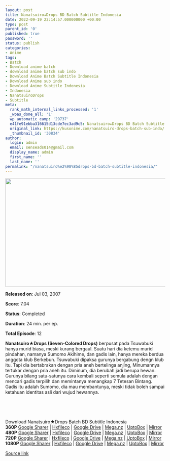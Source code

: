 ```yaml
---
layout: post
title: Nanatsuiro★Drops BD Batch Subtitle Indonesia
date: 2022-09-19 22:14:57.000000000 +00:00
type: post
parent_id: '0'
published: true
password: ''
status: publish
categories:
- Anime
tags:
- Batch
- Download anime batch
- download anime batch sub indo
- Download Anime Batch Subtitle Indonesia
- Download Anime sub indo
- Download Anime Subtitle Indonesia
- Indonesia
- NanatsuiroDrops
- Subtitle
meta:
  rank_math_internal_links_processed: '1'
  _wpas_done_all: '1'
  wp_automatic_camp: '29737'
  e41fe91ebba316615d13cde7ec3ad9c5: Nanatsuiro★Drops BD Batch Subtitle Indonesia
  original_link: https://kusonime.com/nanatsuiro-drops-batch-sub-indo/
  _thumbnail_id: '30834'
author:
  login: admin
  email: senseads014@gmail.com
  display_name: admin
  first_name: ''
  last_name: ''
permalink: "/nanatsuiro%e2%98%85drops-bd-batch-subtitle-indonesia/"
---
```

<p><img width="544" height="340" src="{{ site.baseurl }}/assets/2022/09/Nanatsuiro%E2%98%85Drops-544x340.jpg" class="attachment-thumb-large size-thumb-large wp-post-image" alt="" loading="lazy" title="Nanatsuiro★Drops BD Batch Subtitle Indonesia" srcset="https://kusonime.com/wp-content/uploads/2021/01/Nanatsuiro★Drops-544x340.jpg 544w, https://kusonime.com/wp-content/uploads/2021/01/Nanatsuiro★Drops-300x188.jpg 300w, https://kusonime.com/wp-content/uploads/2021/01/Nanatsuiro★Drops-768x480.jpg 768w, https://kusonime.com/wp-content/uploads/2021/01/Nanatsuiro★Drops-520x325.jpg 520w, https://kusonime.com/wp-content/uploads/2021/01/Nanatsuiro★Drops.jpg 1000w" sizes="(max-width: 544px) 100vw, 544px" />
<p><b>Released on</b>: Jul 03, 2007</p>
<p>
<p><b>Score</b>: 7.04</p>
<p>
<p><b>Status</b>: Completed</p>
<p>
<p><b>Duration</b>: 24 min. per ep.</p>
<p>
<p><b>Total Episode</b>: 12</p>
<p>
<p><strong>Nanatsuiro★Drops (Seven-Colored Drops)</strong> berpusat pada Tsuwabuki hanya murid biasa, meski kurang bergaul. Suatu hari dia ketemu murid pindahan, namanya Sumomo Akihime, dan gadis lain, hanya mereka berdua anggota klub Berkebun. Tsuwabuki dipaksa gurunya bergabung dengn klub itu. Tapi dia bertabrakan dengan pria aneh bertelinga anjing, Minumannya tertukar dengan pria aneh itu. Diminum, dia berubah jadi berupa hewan. Gurunya bilang satu-satunya cara kembali seperti semula adalah dengan mencari gadis terpilih dan memintanya menangkap 7 Tetesan Bintang. Gadis itu adalah Sumomo, dia mau membantunya, meski tidak boleh sampai ketahuan identitas asli dari wujud hewannya.</p>
<p>
<p> </p>
<p>
<p> </p>
<p>
<div class="smokeddl">
<div class="smokettl">Download Nanatsuiro★Drops Batch BD Subtitle Indonesia</div>
<div class="smokeurl"><strong>360P</strong> <a href="https://acefile.co/f/35987519/kusonime-nanatsuiro-drops-bd-360p-rar" target="_blank" rel="noopener noreferrer">Google Sharer</a> | <a href="https://hxfile.co/qpnlc9w05lmo" target="_blank" rel="noopener">Hxfileco</a> | <a href="https://drive.google.com/uc?export=download&amp;id=15I2pwk1cGUBe0i5ASzf_VhXxAAdUsauE" target="_blank" rel="noopener">Google Drive</a> | <a href="https://mega.nz/file/OVUHnAjB#BtY81ee5d6jS31AkiBLBqs9_8wU6lHUAR_EoWZM2w1w" target="_blank" rel="noopener noreferrer">Mega.nz</a> | <a href="https://uptobox.com/7lc0fnwqej35" target="_blank" rel="noopener">UptoBox</a> | <a href="https://mirrorace.org/m/54HFr" target="_blank" rel="noopener">Mirror</a></div>
<div class="smokeurl"><strong>480P</strong> <a href="https://acefile.co/f/35987522/kusonime-nanatsuiro-drops-bd-480p-rar" target="_blank" rel="noopener noreferrer">Google Sharer</a> | <a href="https://hxfile.co/sl9jz9hlf3jk" target="_blank" rel="noopener">Hxfileco</a> | <a href="https://drive.google.com/uc?export=download&amp;id=1KEkvmm9yXp4fTVDD1QytWcw_v2PHZrPK" target="_blank" rel="noopener">Google Drive</a> | <a href="https://mega.nz/file/fUFjFQiB#sYqcNlB9ZfdaIWK4JNNI-IEv6MqndtDJ_96mwmYwTgU" target="_blank" rel="noopener noreferrer">Mega.nz</a> | <a href="https://uptobox.com/lxo0013lykab" target="_blank" rel="noopener">UptoBox</a> | <a href="https://mirrorace.org/m/54HFt" target="_blank" rel="noopener">Mirror</a></div>
<div class="smokeurl"><strong>720P</strong> <a href="https://acefile.co/f/35987523/kusonime-nanatsuiro-drops-bd-720p-rar" target="_blank" rel="noopener noreferrer">Google Sharer</a> | <a href="https://hxfile.co/q8balcdw7paq" target="_blank" rel="noopener">Hxfileco</a> | <a href="https://drive.google.com/uc?export=download&amp;id=1_ZQ4X_sKRuAX01MyYraFzFU1H41xG0Kz" target="_blank" rel="noopener">Google Drive</a> | <a href="https://mega.nz/file/CFEnjADK#UT4rBj9rCnCecvzUPZMowchQNJn37GKCPOwpsmBXzL8" target="_blank" rel="noopener noreferrer">Mega.nz</a> | <a href="https://uptobox.com/0klv2f18cdqy" target="_blank" rel="noopener">UptoBox</a> | <a href="https://mirrorace.org/m/5KF7S" target="_blank" rel="noopener">Mirror</a></div>
<div class="smokeurl"><strong>1080P</strong> <a href="https://acefile.co/f/35987527/kusonime-nanatsuiro-drops-bd-1080p-rar" target="_blank" rel="noopener noreferrer">Google Sharer</a> | <a href="https://hxfile.co/5oewvnmddy2e" target="_blank" rel="noopener">Hxfileco</a> | <a href="https://drive.google.com/uc?export=download&amp;id=1zlvTrMdq7Kj5jJgyEe9oUYuLLtuw-6Cr" target="_blank" rel="noopener">Google Drive</a> | <a href="https://mega.nz/file/TFcRwIjI#vG0uG1yAfeh-8gSIAeRITMdYzzn8NXySZVCLPzRy7Ws" target="_blank" rel="noopener noreferrer">Mega.nz</a> | <a href="https://uptobox.com/4kct3jgqqbgp" target="_blank" rel="noopener">UptoBox</a> | <a href="https://mirrorace.org/m/6qCAi" target="_blank" rel="noopener">Mirror</a></div>
</div>
<p><a href="https://kusonime.com/nanatsuiro-drops-batch-sub-indo/">Source link </a></p>
